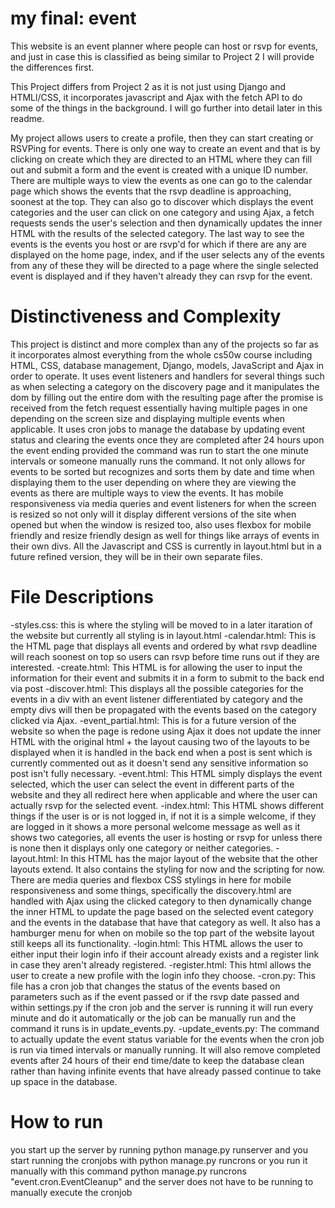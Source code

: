 # my final: event

  This website is an event planner where people can host or rsvp for events, 
  and just in case this is classified as being similar to Project 2 I will 
  provide the differences first.

  This Project differs from Project 2 as it is not just using Django and HTMLl/CSS,
  it incorporates javascript and Ajax with the fetch API to do some of the things 
  in the background. I will go further into detail later in this readme.

  My project allows users to create a profile, then they can start creating or RSVPing for events.
  There is only one way to create an event and that is by clicking on create which they are directed to an 
  HTML where they can fill out and submit a form and the event is created with a unique ID number. There
  are multiple ways to view the events as one can go to the calendar page which shows the events that the 
  rsvp deadline is approaching, soonest at the top. They can also go to discover which displays the event 
  categories and the user can click on one category and using Ajax, a fetch requests sends 
  the user's selection and then dynamically updates the inner HTML with the results of the selected category.
  The last way to see the events is the events you host or are rsvp'd for which if there are any are displayed 
  on the home page, index, and if the user selects any of the events from any of these they will be directed to a 
  page where the single selected event is displayed and if they haven't already 
  they can rsvp for the event.


# Distinctiveness and Complexity

  This project is distinct and more complex than any of the projects so far as it incorporates almost everything 
  from the whole cs50w course including HTML, CSS, database management, Django, models, JavaScript and Ajax in 
  order to operate. It uses event listeners and handlers for several things such as when selecting a category on 
  the discovery page and it manipulates the dom by filling out the entire dom with the resulting page after the 
  promise is received from the fetch request essentially having multiple pages in one depending on the screen size 
  and displaying multiple events when applicable. It uses cron jobs to manage the database by updating event status 
  and clearing the events once they are completed after 24 hours upon the event ending provided the command was run 
  to start the one minute intervals or someone manually runs the command. It not only allows for events to be sorted 
  but recognizes and sorts them by date and time when displaying them to the user depending on where they are viewing 
  the events as there are multiple ways to view the events. It has mobile responsiveness via media queries and event 
  listeners for when  the screen is resized so not only will it display different versions of the site when opened but 
  when the window is resized too, also uses flexbox for mobile friendly and resize friendly design as well for things 
  like arrays of events in their own divs. All the Javascript and CSS is currently in layout.html but in a future refined 
  version, they will be in their own separate files.


# File Descriptions

-styles.css: this is where the styling will be moved to in a later itaration of the website but currently all styling is in layout.html
-calendar.html: This is the HTML page that displays all events and ordered by what rsvp deadline will reach soonest on top so users can rsvp before time runs out if they are interested.
-create.html: This HTML is for allowing the user to input the information for their event and submits it in a form to submit to the back end via post
-discover.html: This displays all the possible categories for the events in a div with an event listener differentiated by category and the empty divs will then be propagated with the events based on the category clicked via Ajax.
-event_partial.html: This is for a future version of the website so when the page is redone using Ajax it does not update the inner HTML with the original html + the layout causing two of the layouts to be displayed when it is handled in the back end when a post is sent which is currently commented out as it doesn't send any sensitive information so post isn't fully necessary.
-event.html: This HTML simply displays the event selected, which the user can select the event in different parts of the website and they all redirect here when applicable and where the user can actually rsvp for the selected event.
-index.html: This HTML shows different things if the user is or is not logged in, if not it is a simple welcome, if they are logged in it shows a more personal welcome message as well as it shows two categories, all events the user is hosting or rsvp for unless there is none then it displays only one category or neither categories.
-layout.html: In this HTML has the major layout of the website that the other layouts extend. It also contains the styling for now and the scripting for now. There are media queries and flexbox CSS stylings in here for mobile responsiveness and some things, specifically the discovery.html are handled with Ajax using the clicked category to then dynamically change the inner HTML to update the page based on the selected event category and the events in the database that have that category as well. It also has a hamburger menu for when on mobile so the top part of the website layout still keeps all its functionality.
-login.html: This HTML allows the user to either input their login info if their account already exists and a register link in case they aren't already registered.
-register.html: This html allows the user to create a new profile with the login info they choose.
-cron.py: This file has a cron job that changes the status of the events based on parameters such as if the event passed or if the rsvp date passed and within settings.py if the cron job and the server is running it will run every minute and do it automatically or the job can be manually run and the command it runs is in update_events.py.
-update_events.py: The command to actually update the event status variable for the events when the cron job is run via timed intervals or manually running. It will also remove completed events after 24 hours of their end time/date to keep the database clean rather than having infinite events that have already passed continue to take up space in the database.


# How to run

  you start up the server by running python manage.py runserver and you start running the cronjobs with python manage.py runcrons or you run it manually with this   command python manage.py runcrons "event.cron.EventCleanup" and the server does not have to be running to manually execute the cronjob


